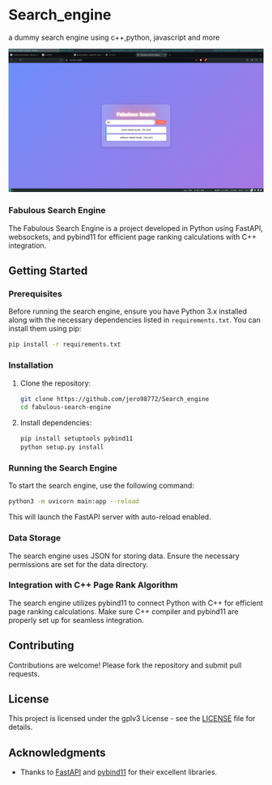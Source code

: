 # Search_engine

a dummy search engine using c++,python, javascript and more

![](https://raw.githubusercontent.com/jero98772/Search_engine/main/pictures/0.png)

### Fabulous Search Engine

The Fabulous Search Engine is a project developed in Python using FastAPI, websockets, and pybind11 for efficient page ranking calculations with C++ integration.

## Getting Started

### Prerequisites

Before running the search engine, ensure you have Python 3.x installed along with the necessary dependencies listed in `requirements.txt`. You can install them using pip:

```bash
pip install -r requirements.txt
```

### Installation

1. Clone the repository:

   ```bash
   git clone https://github.com/jero98772/Search_engine
   cd fabulous-search-engine
   ```

2. Install dependencies:

   ```bash
   pip install setuptools pybind11
   python setup.py install
   ```

### Running the Search Engine

To start the search engine, use the following command:

```bash
python3 -m uvicorn main:app --reload
```



This will launch the FastAPI server with auto-reload enabled.

### Data Storage

The search engine uses JSON for storing data. Ensure the necessary permissions are set for the data directory.

### Integration with C++ Page Rank Algorithm

The search engine utilizes pybind11 to connect Python with C++ for efficient page ranking calculations. Make sure C++ compiler and pybind11 are properly set up for seamless integration.

## Contributing

Contributions are welcome! Please fork the repository and submit pull requests.

## License

This project is licensed under the gplv3 License - see the [LICENSE](LICENSE) file for details.

## Acknowledgments

- Thanks to [FastAPI](https://fastapi.tiangolo.com/) and [pybind11](https://pybind11.readthedocs.io/) for their excellent libraries.
